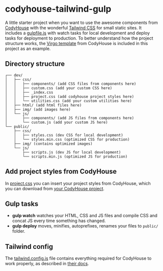 # codyhouse-tailwind-gulp

A little starter project when you want to use the awesome components from [CodyHouse](https://codyhouse.co/) with the wonderful [Tailwind CSS](https://tailwindcss.com/) for small static sites. It includes a [gulpfile.js](gulpfile.js) with watch tasks for local development and deploy tasks for deployment to production.
To better understand how the project structure works, the [Virgo template](https://codyhouse.co/template/virgo) from CodyHouse is included in this project as an example.

## Directory structure
```
┌── dev/
│   ├── css/
│   │   ├── components/ (add CSS files from components here)
│   │   ├── custom.css (add your custom CSS here)
│   │   ├── _index.css
│   │   ├── project.css (add codyhouse project styles here)
│   │   └── utilities.css (add your custom utilities here)
│   ├── html/ (add html files here)
│   ├── img/ (add images here)
│   └── js/
│       ├── components/ (add JS files from components here)
│       └── custom.js (add your custom JS here)
└── public/
    ├── css/
    │   ├── styles.css (dev CSS for local development)
    │   └── styles.min.css (optimized CSS for production)
    ├── img/ (contains optimized images)
    └── js/
        ├── scripts.js (dev JS for local development)
        └── scripts.min.js (optimized JS for production)
```

## Add project styles from CodyHouse
In [project.css](dev/css/project.css) you can insert your project styles from CodyHouse, which you can download from [your CodyHouse project](https://codyhouse.co/ds/export).

## Gulp tasks
- **gulp watch** watches your HTML, CSS and JS files and compile CSS and concat JS every time something has changed.
- **gulp deploy** moves, minifies, autoprefixes, renames your files to `public/` folder.

## Tailwind config
The [tailwind.config.js](tailwind.config.js) file contains everything required for CodyHouse to work properly, as described in [their docs](https://codyhouse.co/ds/docs/tailwind-css).
